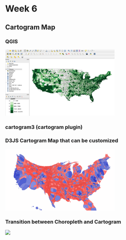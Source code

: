 # Week 6
## Cartogram Map 


### QGIS
<div>
<img src="imgs/QGIS.png" width="350px">
 </div>

### cartogram3 (cartogram plugin)

### D3JS Cartogram Map that can be customized

<div>
<img src="imgs/Cartogram.png" width="350px">
</div>

### Transition between Choropleth and Cartogram
<div>
<img src="imgs/transition.gif" width="350px">
</div>
